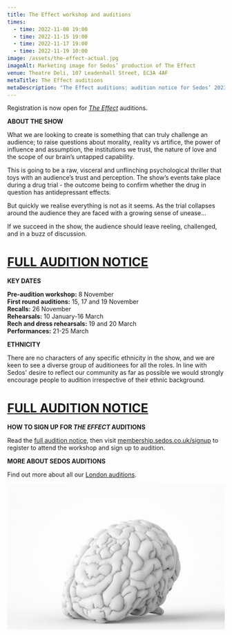 ```yaml
---
title: The Effect workshop and auditions
times:
  - time: 2022-11-08 19:00
  - time: 2022-11-15 19:00
  - time: 2022-11-17 19:00
  - time: 2022-11-19 10:00
image: /assets/the-effect-actual.jpg
imageAlt: Marketing image for Sedos’ production of The Effect
venue: Theatre Deli, 107 Leadenhall Street, EC3A 4AF
metaTitle: The Effect auditions
metaDescription: "The Effect auditions: audition notice for Sedos’ 2023 production"
---
```

Registration is now open for *[The Effect](https://www.sedos.co.uk/shows/2023-the-effect)* auditions. 

**ABOUT THE SHOW**

What we are looking to create is something that can truly challenge an audience; to raise questions about morality, reality vs artifice, the power of influence and assumption, the institutions we trust, the nature of love and the scope of our brain’s untapped capability.

This is going to be a raw, visceral and unflinching psychological thriller that toys with an audience’s trust and perception. The show’s events take place during a drug trial - the outcome being to confirm whether the drug in question has antidepressant effects.

But quickly we realise everything is not as it seems. As the trial collapses around the audience they are faced with a growing sense of unease...

If we succeed in the show, the audience should leave reeling, challenged, and in a buzz of discussion.

# [FULL AUDITION NOTICE](https://drive.google.com/file/d/1mrLGSUW4XOwhLkWnCu_UVazeXP9d2JKc/view)

**KEY DATES**

**Pre-audition workshop:** 8 November\
**First round auditions:** 15, 17 and 19 November\
**Recalls:** 26 November\
**Rehearsals:** 10 January-16 March\
**Rech and dress rehearsals:** 19 and 20 March\
**Performances:** 21-25 March

**ETHNICITY**

There are no characters of any specific ethnicity in the show, and we are keen to see a diverse group of auditionees for all the roles. In line with Sedos' desire
to reflect our community as far as possible we would strongly encourage people to audition irrespective of their ethnic background.

# [FULL AUDITION NOTICE](https://drive.google.com/file/d/1mrLGSUW4XOwhLkWnCu_UVazeXP9d2JKc/view)

**HOW TO SIGN UP FOR *THE EFFECT* AUDITIONS**

Read the [full audition notice](https://drive.google.com/file/d/1mrLGSUW4XOwhLkWnCu_UVazeXP9d2JKc/view), then visit [](membership.sedos.co.uk)[membership.sedos.co.uk/signup](https://membership.sedos.co.uk/signup/105) to register to attend the workshop and sign up to audition.

**MORE ABOUT SEDOS AUDITIONS**

Find out more about all our [London auditions](https://sedos.co.uk/get-involved).

![The Effect auditions: marketing image for the production](/assets/the-effect-actual.jpg)